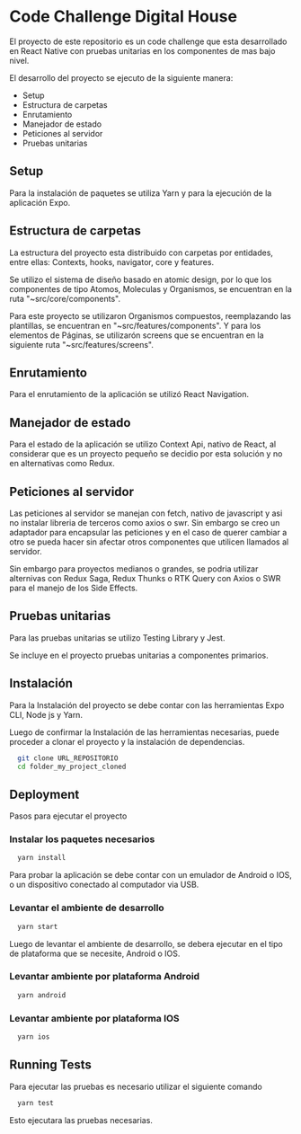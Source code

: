 
# Code Challenge Digital House

El proyecto de este repositorio es un code challenge que esta desarrollado en React Native con pruebas unitarias en los componentes de mas bajo nivel.

El desarrollo del proyecto se ejecuto de la siguiente manera:
* Setup
* Estructura de carpetas
* Enrutamiento
* Manejador de estado
* Peticiones al servidor
* Pruebas unitarias

## Setup

Para la instalación de paquetes se utiliza Yarn y para la ejecución de la aplicación Expo.

## Estructura de carpetas

La estructura del proyecto esta distribuido con carpetas por entidades, entre ellas: Contexts, hooks, navigator, core y features.

Se utilizo el sistema de diseño basado en atomic design, por lo que los componentes de tipo Atomos, Moleculas y Organismos, se encuentran en la ruta "~src/core/components".

Para este proyecto se utilizaron Organismos compuestos, reemplazando las plantillas, se encuentran en "~src/features/components". Y para los elementos de Páginas, se utilizarón screens que se encuentran en la siguiente ruta "~src/features/screens".

## Enrutamiento

Para el enrutamiento de la aplicación se utilizó React Navigation.

## Manejador de estado

Para el estado de la aplicación se utilizo Context Api, nativo de React, al considerar que es un proyecto pequeño se decidio por esta solución y no en alternativas como Redux.

## Peticiones al servidor

Las peticiones al servidor se manejan con fetch, nativo de javascript y asi no instalar libreria de terceros como axios o swr. Sin embargo se creo un adaptador para encapsular las peticiones y en el caso de querer cambiar a otro se pueda hacer sin afectar otros componentes que utilicen llamados al servidor. 

Sin embargo para proyectos medianos o grandes, se podria utilizar alternivas con Redux Saga, Redux Thunks o RTK Query con Axios o SWR para el manejo de los Side Effects.

## Pruebas unitarias

Para las pruebas unitarias se utilizo Testing Library y Jest.

Se incluye en el proyecto pruebas unitarias a componentes primarios.




## Instalación

Para la Instalación del proyecto se debe contar con las herramientas Expo CLI, Node js y Yarn.

Luego de confirmar la Instalación de las herramientas necesarias, puede proceder a clonar el proyecto y la instalación de dependencias.

```bash
  git clone URL_REPOSITORIO
  cd folder_my_project_cloned
```
    
## Deployment

Pasos para ejecutar el proyecto


### Instalar los paquetes necesarios

```bash
  yarn install
```

Para probar la aplicación se debe contar con un emulador de Android o IOS, o un dispositivo conectado al computador via USB.

### Levantar el ambiente de desarrollo

```bash
  yarn start
```

Luego de levantar el ambiente de desarrollo, se debera ejecutar en el tipo de plataforma que se necesite, Android o IOS.

### Levantar ambiente por plataforma Android

```bash
  yarn android
```

### Levantar ambiente por plataforma IOS

```bash
  yarn ios
```






## Running Tests

Para ejecutar las pruebas es necesario utilizar el siguiente comando

```bash
  yarn test
```

Esto ejecutara las pruebas necesarias.

